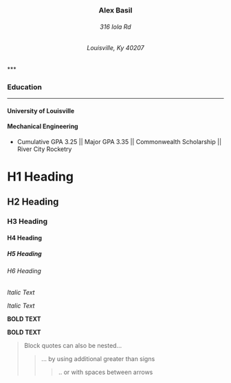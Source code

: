 <h3 align="center">Alex Basil</h3>
<h6 align="center">316 Iola Rd</h6>
<h6 align="center">Louisville, Ky 40207</h6>
***

### Education
***

#### University of Louisville
#### Mechanical Engineering
- Cumulative GPA 3.25 || Major GPA 3.35 || Commonwealth Scholarship || River City Rocketry

# H1 Heading
## H2 Heading
### H3 Heading
#### H4 Heading
##### H5 Heading
###### H6 Heading

*Italic Text*

_Italic Text_

**BOLD TEXT**

__BOLD TEXT__

> Block quotes can also be nested...
>> ... by using additional greater than signs
> > > .. or with spaces between arrows




